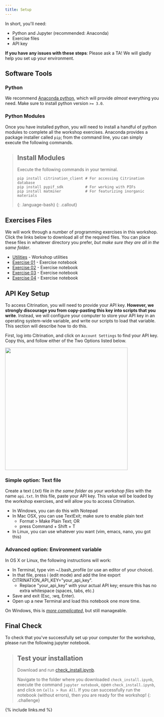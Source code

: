 ```yaml
---
title: Setup
---
```


In short, you'll need:

- Python and Jupyter (recommended: Anaconda)
- Exercise files
- API key

**If you have any issues with these steps**: Please ask a TA! We will gladly
help you set up your environment.

## Software Tools
<!-- -------------------------------------------------- -->

### Python
<!-- ------------------------- -->

We recommend [Anaconda
python](https://www.anaconda.com/distribution/#download-section), which will
provide *almost* everything you need. Make sure to install python version `>=
3.0`.

### Python Modules
<!-- ------------------------- -->

Once you have installed python, you will need to install a handful of python
modules to complete all the workshop exercises. Anaconda provides a package
installer called `pip`; from the command line, you can simply execute the
following commands.

> ## Install Modules
> Execute the following commands in your terminal.
> ~~~
> pip install citrination_client # For accessing Citrination database
> pip install pypif_sdk          # For working with PIFs
> pip install matminer           # For featurizing inorganic materials
> ~~~
> {: .language-bash}
{: .callout}

## Exercises Files
<!-- ------------------------- -->

We will work through a number of programming exercises in this workshop. Click
the links below to download all of the required files. You can place these files
in whatever directory you prefer, *but make sure they are all in the same
folder*.

- [Utilities](../files/exercises/workshop_utils.py) - Workshop utilities
- [Exercise 01](../files/exercises/01_exercise.ipynb) - Exercise notebook
- [Exercise 02](../files/exercises/02_exercise.ipynb) - Exercise notebook
- [Exercise 03](../files/exercises/03_exercise.ipynb) - Exercise notebook
- [Exercise 04](../files/exercises/04_exercise.ipynb) - Exercise notebook

## API Key Setup
<!-- -------------------------------------------------- -->

To access Citrination, you will need to provide your API key. **However, we
strongly discourage you from copy-pasting this key into scripts that you
write**. Instead, we will configure your computer to store your API key in an
operating system-wide variable, and write our scripts to load that variable.
This section will describe how to do this.

First, log into Citrination, and click on `Account Settings` to find your API
key. Copy this, and follow either of the Two Options listed below.

<img src="../fig/find_api_key.png" style="width:400px;">

### Simple option: Text file
Create a text (.txt) file *in the same folder as your workshop files* with the
name `api.txt`. In this file, paste your API key. This value will be loaded by
the workshop exercises, and will allow you to access Citrination.

- In Windows, you can do this with Notepad
- In Mac OSX, you can use TextExit; make sure to enable plain text
  - Format > Make Plain Text; OR
  - press Command + Shift + T
- In Linux, you can use whatever you want (vim, emacs, nano, you got this)

### Advanced option: Environment variable
In OS X or Linux, the following instructions will work:

- In Terminal, type vim ~/.bash_profile (or use an editor of your choice).
- In that file, press i (edit mode) and add the line export CITRINATION_API_KEY="your_api_key".
  - Replace "your_api_key" with your actual API key; ensure this has no extra whitespace (spaces, tabs, etc.)
- Save and exit (Esc, :wq, Enter).
- Open up a new Terminal and load this notebook one more time.

On Windows, this is [*more
complicated*](https://www.computerhope.com/issues/ch000549.htm), but still
manageable.

## Final Check
<!-- -------------------------------------------------- -->

To check that you've successfully set up your computer for the workshop, please
run the following jupyter notebook.

> ## Test your installation
>
> Download and run
> [check_install.ipynb](../files/exercises/check_install.ipynb).
>
> Navigate to the folder where you downloaded `check_install.ipynb`,
> execute the command `jupyter notebook`, open `check_install.ipynb`,
> and click on `Cells > Run All`. If you can successfully run the
> notebook (without errors), then you are ready for the workshop!
{: .challenge}

{% include links.md %}
